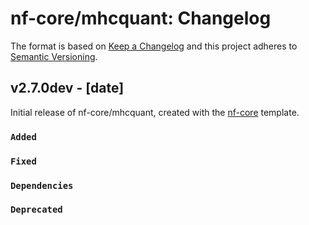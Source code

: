 # nf-core/mhcquant: Changelog

The format is based on [Keep a Changelog](https://keepachangelog.com/en/1.0.0/)
and this project adheres to [Semantic Versioning](https://semver.org/spec/v2.0.0.html).

## v2.7.0dev - [date]

Initial release of nf-core/mhcquant, created with the [nf-core](https://nf-co.re/) template.

### `Added`

### `Fixed`

### `Dependencies`

### `Deprecated`
